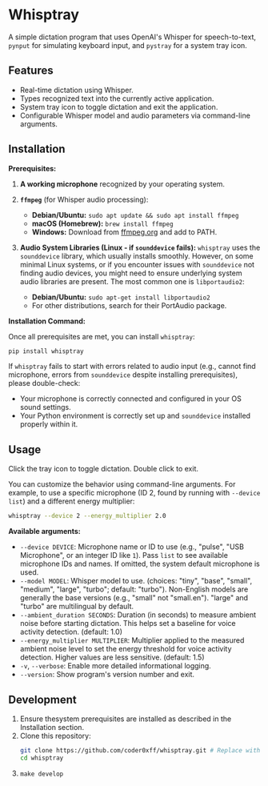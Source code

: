 # Whisptray

A simple dictation program that uses OpenAI's Whisper for speech-to-text, 
`pynput` for simulating keyboard input, and `pystray` for a system tray icon.

## Features

- Real-time dictation using Whisper.
- Types recognized text into the currently active application.
- System tray icon to toggle dictation and exit the application.
- Configurable Whisper model and audio parameters via command-line arguments.

## Installation

**Prerequisites:**

1.  **A working microphone** recognized by your operating system.

2.  **`ffmpeg`** (for Whisper audio processing):
    *   **Debian/Ubuntu:** `sudo apt update && sudo apt install ffmpeg`
    *   **macOS (Homebrew):** `brew install ffmpeg`
    *   **Windows:** Download from [ffmpeg.org](https://ffmpeg.org/download.html) and add to PATH.

3.  **Audio System Libraries (Linux - if `sounddevice` fails):**
    `whisptray` uses the `sounddevice` library, which usually installs smoothly. However, on some minimal Linux systems, or if you encounter issues with `sounddevice` not finding audio devices, you might need to ensure underlying system audio libraries are present. The most common one is `libportaudio2`:
    *   **Debian/Ubuntu:** `sudo apt-get install libportaudio2`
    *   For other distributions, search for their PortAudio package.

**Installation Command:**

Once all prerequisites are met, you can install `whisptray`:

```bash
pip install whisptray
```

If `whisptray` fails to start with errors related to audio input (e.g., cannot find microphone, errors from `sounddevice` despite installing prerequisites), please double-check:
*   Your microphone is correctly connected and configured in your OS sound settings.
*   Your Python environment is correctly set up and `sounddevice` installed properly within it.

## Usage

Click the tray icon to toggle dictation. Double click to exit.

You can customize the behavior using command-line arguments. For example, to use a specific microphone (ID 2, found by running with `--device list`) and a different energy multiplier:

```bash
whisptray --device 2 --energy_multiplier 2.0
```

**Available arguments:**

*   `--device DEVICE`: Microphone name or ID to use (e.g., "pulse", "USB Microphone", or an integer ID like `1`). 
    Pass `list` to see available microphone IDs and names. If omitted, the system default microphone is used.
*   `--model MODEL`: Whisper model to use. (choices: "tiny", "base", "small", "medium", "large", "turbo"; default: "turbo"). 
    Non-English models are generally the base versions (e.g., "small" not "small.en"). "large" and "turbo" are multilingual by default.
*   `--ambient_duration SECONDS`: Duration (in seconds) to measure ambient noise before starting dictation. This helps set a baseline for voice activity detection. (default: 1.0)
*   `--energy_multiplier MULTIPLIER`: Multiplier applied to the measured ambient noise level to set the energy threshold for voice activity detection. Higher values are less sensitive. (default: 1.5)
*   `-v`, `--verbose`: Enable more detailed informational logging.
*   `--version`: Show program's version number and exit.

## Development

1. Ensure thesystem prerequisites are installed as described in the Installation section.
2. Clone this repository:
   ```bash
   git clone https://github.com/coder0xff/whisptray.git # Replace with your repo URL
   cd whisptray
   ```
3. `make develop`

